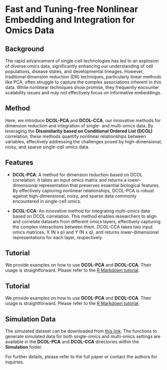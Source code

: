 # Fast and Tuning-free Nonlinear Embedding and Integration for Omics Data

## Background

The rapid advancement of single-cell technologies has led to an explosion of diverse omics data, significantly enhancing our understanding of cell populations, disease states, and developmental lineages. However, traditional dimension reduction (DR) techniques, particularly linear methods like PCA, often struggle to capture the complex associations inherent in this data. While nonlinear techniques show promise, they frequently encounter scalability issues and may not effectively focus on informative embeddings.

## Method

Here, we introduce **DCOL-PCA** and **DCOL-CCA**, our innovative methods for dimension reduction and integration of single- and multi-omics data. By leveraging the **Dissimilarity based on Conditional Ordered List (DCOL)** correlation, these methods quantify nonlinear relationships between variables, effectively addressing the challenges posed by high-dimensional, noisy, and sparse single-cell omics data.

## Features
- **DCOL-PCA**: A method for dimension reduction based on DCOL correlation. It takes an input omics matrix and returns a lower-dimensional representation that preserves essential biological features. By effectively capturing nonlinear relationships, DCOL-PCA is robust against high-dimensional, noisy, and sparse data commonly encountered in single-cell omics.

- **DCOL-CCA**: An innovative method for integrating multi-omics data based on DCOL correlation. This method enables researchers to align and correlate datasets from different omics layers, effectively capturing the complex interactions between them. DCOL-CCA takes two input omics matrices, X (N x p) and Y (N x q), and returns lower-dimensional representations for each layer, respectively.

## Tutorial
We provide examples on how to use **DCOL-PCA** and **DCOL-CCA**. Their usage is straightforward. Please refer to the [R Markdown tutorial](https://github.com/hey-LSJ/DCOL-PCA-CCA/blob/main/tutorial/tutorial.Rmd).

## Tutorial

We provide examples on how to use **DCOL-PCA** and **DCOL-CCA**. Their usage is straightforward. Please refer to the [R Markdown tutorial](https://github.com/hey-LSJ/DCOL-PCA-CCA/blob/main/tutorial/tutorial.Rmd).

## Simulation Data

The simulated dataset can be downloaded from [this link](https://cuhko365-my.sharepoint.com/:f:/g/personal/221049041_link_cuhk_edu_cn/Emr-X6fPzDFJt_azi973RB4BxSnipdW8njbisEkU5zw4Dw?e=wSbhekwe). The functions to generate simulated data for both single-omics and multi-omics settings are available in the **DCOL-PCA** and **DCOL-CCA** directories within the **Simulation** folder.
 
For further details, please refer to the full paper or contact the authors for inquiries.
